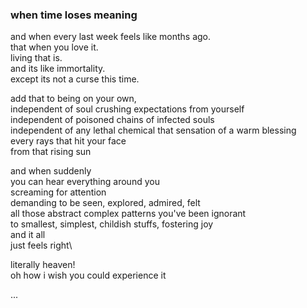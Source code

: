### when time loses meaning



and when every last week feels like months ago.\
that when you love it.\
living that is.\
and its like immortality. \
except its not a curse this time.

add that to being on your own,\
independent of soul crushing expectations from yourself\
independent of poisoned chains of infected souls\
independent of any lethal chemical
that sensation of a warm blessing\
every rays that hit your face\
from that rising sun

and when suddenly\
you can hear everything around you\
screaming for attention\
demanding to be seen, explored, admired, felt\
all those abstract complex patterns you've been ignorant\
to smallest, simplest, childish stuffs, fostering joy\
and it all\
just feels right\



literally heaven!\
oh how i wish you could experience it






...